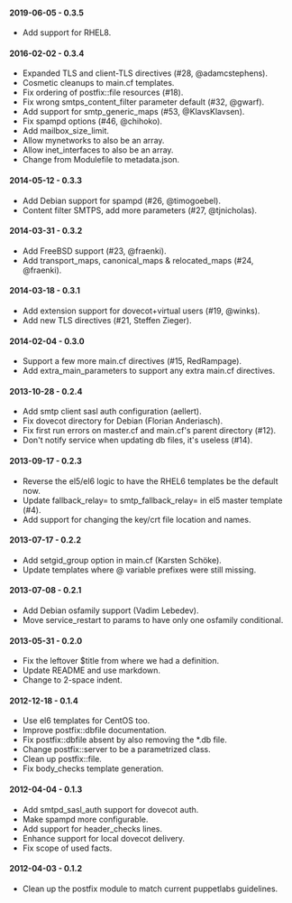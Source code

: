 #### 2019-06-05 - 0.3.5
* Add support for RHEL8.

#### 2016-02-02 - 0.3.4
* Expanded TLS and client-TLS directives (#28, @adamcstephens).
* Cosmetic cleanups to main.cf templates.
* Fix ordering of postfix::file resources (#18).
* Fix wrong smtps_content_filter parameter default (#32, @gwarf).
* Add support for smtp_generic_maps (#53, @KlavsKlavsen).
* Fix spampd options (#46, @chihoko).
* Add mailbox_size_limit.
* Allow mynetworks to also be an array.
* Allow inet_interfaces to also be an array.
* Change from Modulefile to metadata.json.

#### 2014-05-12 - 0.3.3
* Add Debian support for spampd (#26, @timogoebel).
* Content filter SMTPS, add more parameters (#27, @tjnicholas).

#### 2014-03-31 - 0.3.2
* Add FreeBSD support (#23, @fraenki).
* Add transport_maps, canonical_maps & relocated_maps (#24, @fraenki).

#### 2014-03-18 - 0.3.1
* Add extension support for dovecot+virtual users (#19, @winks).
* Add new TLS directives (#21, Steffen Zieger).

#### 2014-02-04 - 0.3.0
* Support a few more main.cf directives (#15, RedRampage).
* Add extra_main_parameters to support any extra main.cf directives.

#### 2013-10-28 - 0.2.4
* Add smtp client sasl auth configuration (aellert).
* Fix dovecot directory for Debian (Florian Anderiasch).
* Fix first run errors on master.cf and main.cf's parent directory (#12).
* Don't notify service when updating db files, it's useless (#14).

#### 2013-09-17 - 0.2.3
* Reverse the el5/el6 logic to have the RHEL6 templates be the default now.
* Update fallback_relay= to smtp_fallback_relay= in el5 master template (#4).
* Add support for changing the key/crt file location and names.

#### 2013-07-17 - 0.2.2
* Add setgid_group option in main.cf (Karsten Schöke).
* Update templates where @ variable prefixes were still missing.

#### 2013-07-08 - 0.2.1
* Add Debian osfamily support (Vadim Lebedev).
* Move service_restart to params to have only one osfamily conditional.

#### 2013-05-31 - 0.2.0
* Fix the leftover $title from where we had a definition.
* Update README and use markdown.
* Change to 2-space indent.

#### 2012-12-18 - 0.1.4
* Use el6 templates for CentOS too.
* Improve postfix::dbfile documentation.
* Fix postfix::dbfile absent by also removing the *.db file.
* Change postfix::server to be a parametrized class.
* Clean up postfix::file.
* Fix body_checks template generation.

#### 2012-04-04 - 0.1.3
* Add smtpd_sasl_auth support for dovecot auth.
* Make spampd more configurable.
* Add support for header_checks lines.
* Enhance support for local dovecot delivery.
* Fix scope of used facts.

#### 2012-04-03 - 0.1.2
* Clean up the postfix module to match current puppetlabs guidelines.

